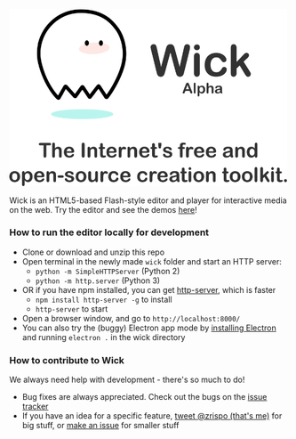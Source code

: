 <img alt="Wick: The Internet's free and open source creation toolkit" src="site/img/home-message.png" alt="Drawing" width="500"/>

Wick is an HTML5-based Flash-style editor and player for interactive media on the web. Try the editor and see the demos [here](http://wickeditor.com/)!

### How to run the editor locally for development
* Clone or download and unzip this repo
* Open terminal in the newly made `wick` folder and start an HTTP server:
  * `python -m SimpleHTTPServer` (Python 2)
  * `python -m http.server` (Python 3)
* OR if you have npm installed, you can get [http-server](https://github.com/indexzero/http-server), which is faster
  * `npm install http-server -g` to install
  * `http-server` to start
* Open a browser window, and go to `http://localhost:8000/`
* You can also try the (buggy) Electron app mode by [installing Electron](https://electron.atom.io/) and running `electron .` in the wick directory

### How to contribute to Wick
We always need help with development - there's so much to do!
* Bug fixes are always appreciated. Check out the bugs on the [issue tracker](https://github.com/zrispo/wick/issues)
* If you have an idea for a specific feature, [tweet @zrispo (that's me)](https://twitter.com/zrispo) for big stuff, or [make an issue](https://github.com/zrispo/wick/issues) for smaller stuff
